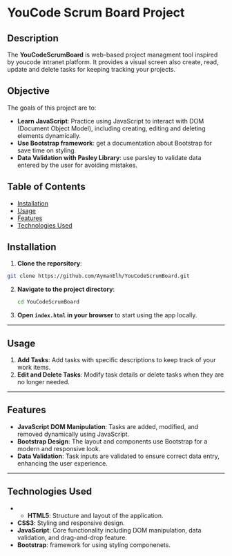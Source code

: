 # YouCode Scrum Board Project

## Description

The **YouCodeScrumBoard** is web-based project managment tool inspired by youcode intranet platform. It provides a visual screen also create, read, update and delete tasks for keeping tracking your projects.

## Objective

The goals of this project are to:
- **Learn JavaScript**: Practice using JavaScript to interact with DOM (Document Object Model), including creating, editing and deleting elements dynamically.
- **Use Bootstrap framework**: get a documentation about Bootstrap for save time on styling.
- **Data Validation with Pasley Library**: use parsley to validate data entered by the user for avoiding mistakes.

## Table of Contents

- [Installation](#installation)
- [Usage](#usage)
- [Features](#features)
- [Technologies Used](#technologies-used)


## Installation 

1. **Clone the reporsitory**:
  ```bash
  git clone https://github.com/AymanElh/YouCodeScrumBoard.git
  ```

2. **Navigate to the project directory**:
    ```bash
    cd YouCodeScrumBoard
    ```

3. **Open `index.html` in your browser** to start using the app locally.

--- 

## Usage 

1. **Add Tasks**: Add tasks with specific descriptions to keep track of your work items.
2. **Edit and Delete Tasks**: Modify task details or delete tasks when they are no longer needed.

--- 

## Features

- **JavaScript DOM Manipulation**: Tasks are added, modified, and removed dynamically using JavaScript.
- **Bootstrap Design**: The layout and components use Bootstrap for a modern and responsive look.
- **Data Validation**: Task inputs are validated to ensure correct data entry, enhancing the user experience.

---

## Technologies Used

- - **HTML5**: Structure and layout of the application.
- **CSS3**: Styling and responsive design.
- **JavaScript**: Core functionality including DOM manipulation, data validation, and drag-and-drop feature.
- **Bootstrap**: framework for using styling componenets.


